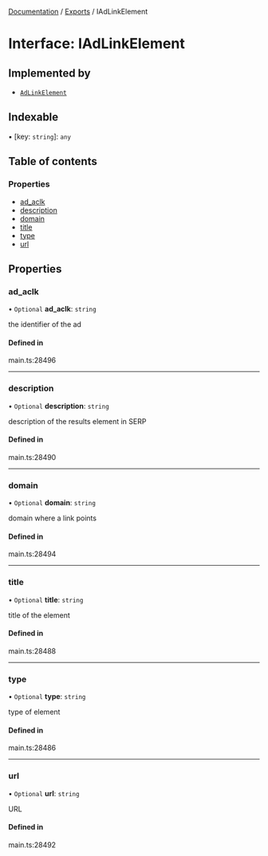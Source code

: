 [Documentation](../README.md) / [Exports](../modules.md) / IAdLinkElement

# Interface: IAdLinkElement

## Implemented by

- [`AdLinkElement`](../classes/AdLinkElement.md)

## Indexable

▪ [key: `string`]: `any`

## Table of contents

### Properties

- [ad\_aclk](IAdLinkElement.md#ad_aclk)
- [description](IAdLinkElement.md#description)
- [domain](IAdLinkElement.md#domain)
- [title](IAdLinkElement.md#title)
- [type](IAdLinkElement.md#type)
- [url](IAdLinkElement.md#url)

## Properties

### ad\_aclk

• `Optional` **ad\_aclk**: `string`

the identifier of the ad

#### Defined in

main.ts:28496

___

### description

• `Optional` **description**: `string`

description of the results element in SERP

#### Defined in

main.ts:28490

___

### domain

• `Optional` **domain**: `string`

domain where a link points

#### Defined in

main.ts:28494

___

### title

• `Optional` **title**: `string`

title of the element

#### Defined in

main.ts:28488

___

### type

• `Optional` **type**: `string`

type of element

#### Defined in

main.ts:28486

___

### url

• `Optional` **url**: `string`

URL

#### Defined in

main.ts:28492

